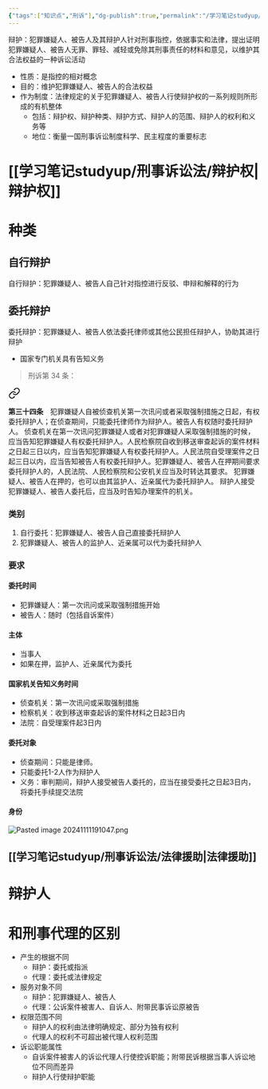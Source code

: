```yaml
---
{"tags":["知识点","刑诉"],"dg-publish":true,"permalink":"/学习笔记studyup/刑事诉讼法/刑事辩护/","dgPassFrontmatter":true,"created":"2024-11-11T20:07:12.349+08:00","updated":"2024-11-11T20:30:16.509+08:00"}
---
```


辩护：犯罪嫌疑人、被告人及其辩护人针对刑事指控，依据事实和法律，提出证明犯罪嫌疑人、被告人无罪、罪轻、减轻或免除其刑事责任的材料和意见，以维护其合法权益的一种诉讼活动
- 性质：是指控的相对概念
- 目的：维护犯罪嫌疑人、被告人的合法权益
- 作为制度：法律规定的关于犯罪嫌疑人、被告人行使辩护权的一系列规则所形成的有机整体
	- 包括：辩护权、辩护种类、辩护方式、辩护人的范围、辩护人的权利和义务等
	- 地位：衡量一国刑事诉讼制度科学、民主程度的重要标志
# [[学习笔记studyup/刑事诉讼法/辩护权\|辩护权]]
# 种类
## 自行辩护
自行辩护：犯罪嫌疑人、被告人自己针对指控进行反驳、申辩和解释的行为
## 委托辩护
委托辩护：犯罪嫌疑人、被告人依法委托律师或其他公民担任辩护人，协助其进行辩护
- 国家专门机关具有告知义务

>刑诉第 34 条：
<div class="transclusion internal-embed is-loaded"><a class="markdown-embed-link" href="////#t34" aria-label="Open link"><svg xmlns="http://www.w3.org/2000/svg" width="24" height="24" viewBox="0 0 24 24" fill="none" stroke="currentColor" stroke-width="2" stroke-linecap="round" stroke-linejoin="round" class="svg-icon lucide-link"><path d="M10 13a5 5 0 0 0 7.54.54l3-3a5 5 0 0 0-7.07-7.07l-1.72 1.71"></path><path d="M14 11a5 5 0 0 0-7.54-.54l-3 3a5 5 0 0 0 7.07 7.07l1.71-1.71"></path></svg></a><div class="markdown-embed">



**第三十四条**　犯罪嫌疑人自被侦查机关第一次讯问或者采取强制措施之日起，有权委托辩护人；在侦查期间，只能委托律师作为辩护人。被告人有权随时委托辩护人。
侦查机关在第一次讯问犯罪嫌疑人或者对犯罪嫌疑人采取强制措施的时候，应当告知犯罪嫌疑人有权委托辩护人。人民检察院自收到移送审查起诉的案件材料之日起三日以内，应当告知犯罪嫌疑人有权委托辩护人。人民法院自受理案件之日起三日以内，应当告知被告人有权委托辩护人。犯罪嫌疑人、被告人在押期间要求委托辩护人的，人民法院、人民检察院和公安机关应当及时转达其要求。
犯罪嫌疑人、被告人在押的，也可以由其监护人、近亲属代为委托辩护人。
辩护人接受犯罪嫌疑人、被告人委托后，应当及时告知办理案件的机关。 

</div></div>

### 类别
1. 自行委托：犯罪嫌疑人、被告人自己直接委托辩护人
2. 犯罪嫌疑人、被告人的监护人、近亲属可以代为委托辩护人
### 要求
#### 委托时间
- 犯罪嫌疑人：第一次讯问或采取强制措施开始
- 被告人：随时（包括自诉案件）
#### 主体
- 当事人
- 如果在押，监护人、近亲属代为委托
#### 国家机关告知义务时间
- 侦查机关：第一次讯问或采取强制措施
- 检察机关：收到移送审查起诉的案件材料之日起3日内
- 法院：自受理案件起3日内
#### 委托对象
- 侦查期间：只能是律师。
- 只能委托1-2人作为辩护人
- 义务：审判期间，辩护人接受被告人委托的，应当在接受委托之日起3日内，将委托手续提交法院
#### 身份
![Pasted image 20241111191047.png](/img/user/%E8%BF%90%E8%A1%8C%E6%9D%82/%E9%99%84%E4%BB%B6/Pasted%20image%2020241111191047.png)
## [[学习笔记studyup/刑事诉讼法/法律援助\|法律援助]]
# 辩护人
# 和刑事代理的区别
- 产生的根据不同
	- 辩护：委托或指派
	- 代理：委托或法律规定
- 服务对象不同
	- 辩护：犯罪嫌疑人、被告人
	- 代理：公诉案件被害人、自诉人、附带民事诉讼原被告
- 权限范围不同
	- 辩护人的权利由法律明确规定、部分为独有权利 
	- 代理人的权利不可超出被代理人权利范围
- 诉讼职能属性
	- 自诉案件被害人的诉讼代理人行使控诉职能；附带民诉根据当事人诉讼地位不同而差异 
	- 辩护人行使辩护职能